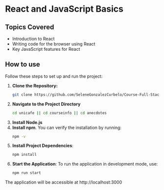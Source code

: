 # React and JavaScript Basics

## Topics Covered
- Introduction to React
- Writing code for the browser using React
- Key JavaScript features for React

## How to use

Follow these steps to set up and run the project:

1. **Clone the Repository:**
   ```bash
   git clone https://github.com/SeleneGonzalezCurbelo/Course-Full-Stack-Open/part1
2. **Navigate to the Project Directory**
   ```bash
   cd unicafe || cd courseinfo || cd anecdotes
4. **Install Node.js**
5. **Install npm**. You can verify the installation by running: 
    ```bash
    npm -v
6. **Install Project Dependencies**: 
    ```bash
    npm install
7. **Start the Application**: To run the application in development mode, use:
     ```bash
     npm run start

The application will be accessible at http://localhost:3000
